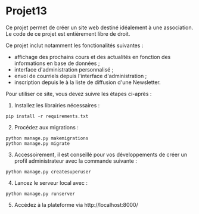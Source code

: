 # Projet13
Ce projet permet de créer un site web destiné idéalement à une association. Le code de ce projet est entièrement libre de droit.

Ce projet inclut notamment les fonctionalités suivantes :
- affichage des prochains cours et des actualités en fonction des informations en base de données ;
- interface d'administration personnalisé ;
- envoi de courriels depuis l'interface d'administration ;
- inscription depuis le à la liste de diffusion d'une Newsletter.

Pour utiliser ce site, vous devez suivre les étapes ci-après :
1) Installez les librairies nécessaires :
```
pip install -r requirements.txt
```
2) Procédez aux migrations :
```
python manage.py makemigrations
python manage.py migrate
```
3) Accessoirement, il est conseillé pour vos développements de créer un profil administrateur avec la commande suivante :
```
python manage.py createsuperuser
```
4) Lancez le serveur local avec :
```
python manage.py runserver
```
5) Accédez à la plateforme via http://localhost:8000/
